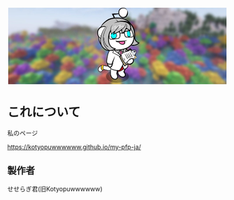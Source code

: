 <p align="center">
	<img width="500" height="175" src="background.jpg">
</p>

# これについて
私のページ

https://kotyopuwwwwww.github.io/my-pfp-ja/


## 製作者

せせらぎ君(旧Kotyopuwwwwww)
